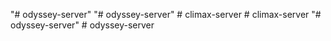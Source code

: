 "# odyssey-server" 
"# odyssey-server" 
#   c l i m a x - s e r v e r 
 
 #   c l i m a x - s e r v e r 
 
 "# odyssey-server" 
#   o d y s s e y - s e r v e r 
 
 